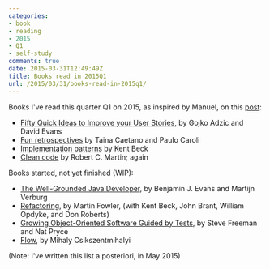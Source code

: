 ```yaml
---
categories:
- book
- reading
- 2015
- Q1
- self-study
comments: true
date: 2015-03-31T12:49:49Z
title: Books read in 2015Q1
url: /2015/03/31/books-read-in-2015q1/
---
```


Books I've read this quarter Q1 on 2015, as inspired by Manuel, on this [post](http://garajeando.blogspot.com.es/2015/04/books-i-read-january-april-2015.html):

  * [Fifty Quick Ideas to Improve your User Stories](https://leanpub.com/50quickideas), by Gojko Adzic and David Evans
  * [Fun retrospectives](https://leanpub.com/funretrospectives) by Taina Caetano and Paulo Caroli
  * [Implementation patterns](http://www.amazon.com/Implementation-Patterns-Kent-Beck/dp/0321413091) by Kent Beck
  * [Clean code](http://www.amazon.com/Clean-Code-Handbook-Software-Craftsmanship/dp/0132350882/) by Robert C. Martin;  again
  
Books started, not yet finished (WIP):

  * [The Well-Grounded Java Developer](http://www.manning.com/evans/), by Benjamin J. Evans and Martijn Verburg
  * [Refactoring](http://martinfowler.com/books/refactoring.html), by Martin Fowler, (with Kent Beck, John Brant, William Opdyke, and Don Roberts)
  * [Growing Object-Oriented Software Guided by Tests](http://www.growing-object-oriented-software.com/), by Steve Freeman and Nat Pryce
  * [Flow](http://www.amazon.com/Flow-Psychology-Experience-Perennial-Classics/dp/0061339202), by Mihaly Csikszentmihalyi
  

(Note: I've written this list a posteriori, in May 2015)  

